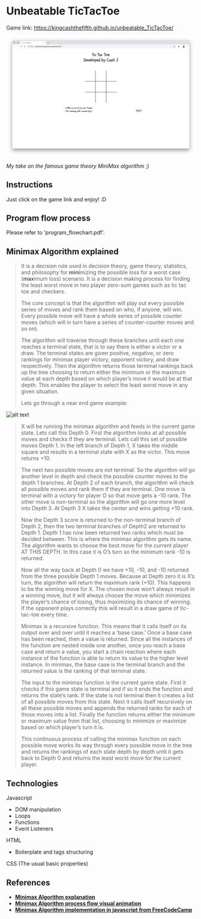 # Unbeatable TicTacToe

Game link: https://kingcashthefifth.github.io/unbeatable_TicTacToe/

![screenshot](/Screenshot.png)

_My take on the famous game theory MiniMax algorithm_ ;)

## Instructions

Just click on the game link and enjoy! :D

## Program flow process

Please refer to 'program_flowchart.pdf'.

## Minimax Algorithm explained

> It is a decision rule used in decision theory, game theory, statistics, and philosophy for **mini**mizing the possible loss for a worst case (**max**imum loss) scenario. It is a decision making process for finding the least worst move in two player zero-sum games such as tic tac toe and checkers.
>
> The core concept is that the algorithm will play out every possible series of moves and rank them based on who, if anyone, will win. Every possible move will have a whole series of possible counter moves (which will in turn have a series of counter-counter moves and so on).
>
> The algorithm will traverse through these branches until each one reaches a terminal state, that is to say there is either a victor or a draw. The terminal states are given positive, negative, or zero rankings for minimax player victory, opponent victory, and draw respectively. Then the algorithm returns those terminal rankings back up the tree choosing to return either the minimum or the maximum value at each depth based on which player’s move it would be at that depth. This enables the player to select the least worst move in any given situation.
>
> Lets go through a near end game example:

![alt text](https://cdn-images-1.medium.com/max/1600/1*7GmlTvk-MG-lBKgXhylW-w.jpeg "Image from Resources shown below")

> X will be running the minimax algorithm and feeds in the current game state. Lets call this Depth 0. First the algorithm looks at all possible moves and checks if they are terminal. Lets call this set of possible moves Depth 1. In the left branch of Depth 1, X takes the middle square and results in a terminal state with X as the victor. This move returns +10.
>
> The next two possible moves are not terminal. So the algorithm will go another level in depth and check the possible counter moves to the depth 1 branches. At Depth 2 of each branch, the algorithm will check all possible moves and rank them if they are terminal. One move is terminal with a victory for player O so that move gets a -10 rank. The other move is non-terminal so the algorithm will go one more level into Depth 3. At Depth 3 X takes the center and wins getting +10 rank.
>
> Now the Depth 3 score is returned to the non-terminal branch of Depth 2, then the two terminal branches of Depth2 are returned to Depth 1. Depth 1 has now been returned two ranks which must be decided between. This is where the minimax algorithm gets its name. The algorithm wants to choose the best move for the current player AT THIS DEPTH. In this case it is O’s turn so the minimum rank -10 is returned.
>
> Now all the way back at Depth 0 we have +10, -10, and -10 returned from the three possible Depth 1 moves. Because at Depth zero it is X’s turn, the algorithm will return the maximum rank (+10). This happens to be the winning move for X. The chosen move won’t always result in a winning move, but it will always choose the move which minimizes the player’s chance of losing, thus maximizing its chance of winning. If the opponent plays correctly this will result in a draw game of tic-tac-toe every time.
>
> Minimax is a recursive function. This means that it calls itself on its output over and over until it reaches a ‘base case.’ Once a base case has been reached, then a value is returned. Since all the instances of the function are nested inside one another, once you reach a base case and return a value, you start a chain reaction where each instance of the function is able to return its value to the higher level instance. In minimax, the base case is the terminal branch and the returned value is the ranking of that terminal state.
>
> The input to the minimax function is the current game state. First it checks if this game state is terminal and if so it ends the function and returns the state’s rank. If the state is not terminal then it creates a list of all possible moves from this state. Next it calls itself recursively on all these possible moves and appends the returned ranks for each of those moves into a list. Finally the function returns either the minimum or maximum value from that list, choosing to minimize or maximize based on which player’s turn it is.
>
> This continuous process of calling the minimax function on each possible move works its way through every possible move in the tree and returns the rankings of each state depth by depth until it gets back to Depth 0 and returns the least worst move for the current player.

## Technologies

Javascript

- DOM manipulation
- Loops
- Functions
- Event Listeners

HTML

- Boilerplate and tags structuring

CSS (The usual basic properties)

## References

- **[Minimax Algorithm explanation](https://medium.com/@ssbothwell/lets-learn-algorithms-minimax-91487a1d5fb1)**
- **[Minimax Algorithm process flow visual animation](https://www.youtube.com/watch?v=zDskcx8FStA&t=45s)**
- **[Minimax Algorithm implementation in javascript from FreeCodeCamp](https://medium.freecodecamp.org/how-to-make-your-tic-tac-toe-game-unbeatable-by-using-the-minimax-algorithm-9d690bad4b37)**
